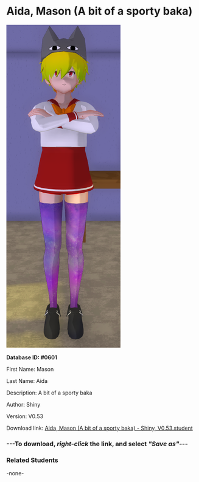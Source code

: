 # Aida, Mason (A bit of a sporty baka)

<img src="../../Files/Images/Aida, Mason (A bit of a sporty baka).png" title="Aida, Mason (A bit of a sporty baka) - Shiny, V0.53">

**Database ID: #0601**

First Name: Mason

Last Name: Aida

Description: A bit of a sporty baka

Author: Shiny

Version: V0.53

Download link: <a href="https://raw.githubusercontent.com/Arbiter1223/Daigaku-Gurashi-Custom-Students/master/Files/Student%20Files/Aida%2C%20Mason%20(A%20bit%20of%20a%20sporty%20baka)%20-%20Shiny%2C%20V0.53.student">Aida, Mason (A bit of a sporty baka) - Shiny, V0.53.student</a>

### ---**To download, _right-click_ the link, and select _"Save as"_**---

### Related Students

-none-
